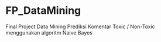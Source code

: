 # FP_DataMining
Final Project Data Mining Prediksi Komentar Toxic / Non-Toxic menggunakan algoritm Naive Bayes
